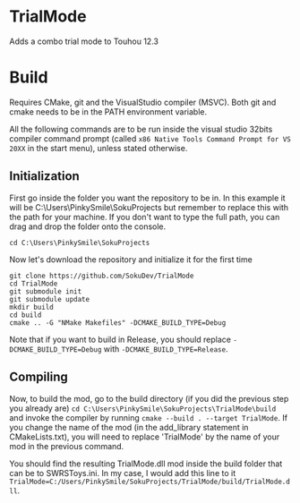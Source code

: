 # TrialMode
Adds a combo trial mode to Touhou 12.3

# Build
Requires CMake, git and the VisualStudio compiler (MSVC).
Both git and cmake needs to be in the PATH environment variable.

All the following commands are to be run inside the visual studio 32bits compiler
command prompt (called `x86 Native Tools Command Prompt for VS 20XX` in the start menu), unless stated otherwise.

## Initialization
First go inside the folder you want the repository to be in.
In this example it will be C:\Users\PinkySmile\SokuProjects but remember to replace this
with the path for your machine. If you don't want to type the full path, you can drag and
drop the folder onto the console.

`cd C:\Users\PinkySmile\SokuProjects`

Now let's download the repository and initialize it for the first time
```
git clone https://github.com/SokuDev/TrialMode
cd TrialMode
git submodule init
git submodule update
mkdir build
cd build
cmake .. -G "NMake Makefiles" -DCMAKE_BUILD_TYPE=Debug
```
Note that if you want to build in Release, you should replace `-DCMAKE_BUILD_TYPE=Debug` with `-DCMAKE_BUILD_TYPE=Release`.

## Compiling
Now, to build the mod, go to the build directory (if you did the previous step you already are)
`cd C:\Users\PinkySmile\SokuProjects\TrialMode\build` and invoke the compiler by running `cmake --build . --target TrialMode`. If you change the name of the mod (in the add_library statement in CMakeLists.txt), you will need to replace 'TrialMode' by the name of your mod in the previous command.

You should find the resulting TrialMode.dll mod inside the build folder that can be to SWRSToys.ini.
In my case, I would add this line to it `TrialMode=C:/Users/PinkySmile/SokuProjects/TrialMode/build/TrialMode.dll`.
